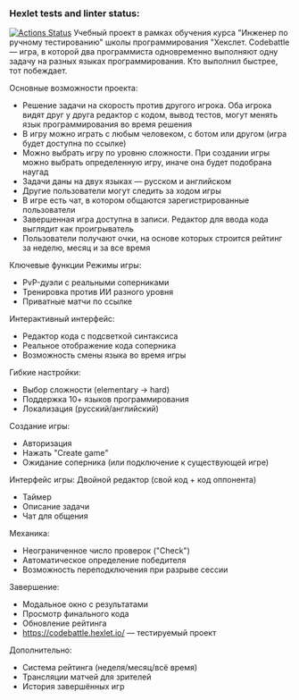 ### Hexlet tests and linter status:
[![Actions Status](https://github.com/AntonyDn/qa-engineer-project-85/actions/workflows/hexlet-check.yml/badge.svg)](https://github.com/AntonyDn/qa-engineer-project-85/actions)
Учебный проект в рамках обучения курса "Инженер по ручному тестированию" школы программирования "Хекслет.
Codebattle — игра, в которой два программиста одновременно выполняют одну задачу на разных языках программирования. Кто выполнил быстрее, тот побеждает.

  Основные возможности проекта:

  - Решение задачи на скорость против другого игрока. Оба игрока видят друг у друга редактор с кодом, вывод тестов, могут менять язык программирования во время решения
  - В игру можно играть с любым человеком, с ботом или другом (игра будет доступна по ссылке)
  - Можно выбрать игру по уровню сложности. При создании игры можно выбрать определенную игру, иначе она будет подобрана наугад
  - Задачи даны на двух языках — русском и английском
  - Другие пользователи могут следить за ходом игры
  - В игре есть чат, в котором общаются зарегистрированные пользователи
  - Завершенная игра доступна в записи. Редактор для ввода кода выглядит как проигрыватель
  - Пользователи получают очки, на основе которых строится рейтинг за неделю, месяц и за все время

  Ключевые функции
  Режимы игры:
  - PvP-дуэли с реальными соперниками
  - Тренировка против ИИ разного уровня
  - Приватные матчи по ссылке

  Интерактивный интерфейс:
  - Редактор кода с подсветкой синтаксиса
  - Реальное отображение кода соперника
  - Возможность смены языка во время игры

  Гибкие настройки:
  - Выбор сложности (elementary → hard)
  - Поддержка 10+ языков программирования
  - Локализация (русский/английский)

  Создание игры:
  - Авторизация
  - Нажать "Create game"
  - Ожидание соперника (или подключение к существующей игре)

  Интерфейс игры:
  Двойной редактор (свой код + код оппонента)
  - Таймер
  - Описание задачи
  - Чат для общения

  Механика:
  - Неограниченное число проверок ("Check")
  - Автоматическое определение победителя
  - Возможность переподключения при разрыве сессии

  Завершение:
  - Модальное окно с результатами
  - Просмотр финального кода
  - Обновление рейтинга
  - https://codebattle.hexlet.io/  — тестируемый проект

  Дополнительно:
  - Система рейтинга (неделя/месяц/всё время)
  - Трансляции матчей для зрителей
  - История завершённых игр
